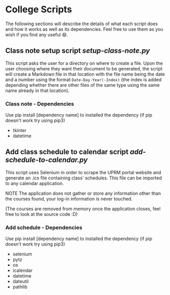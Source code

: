 # College Scripts

The following sections will describe the details of what each script does and how it works as well as its dependencies. Feel free to use them as you wish if you find any useful 😄.

## Class note setup script _setup-class-note.py_

This script asks the user for a directory on where to create a file. Upon the user choosing where they want their document to be generated, the script will create a Markdown file in that location with the file name being the date and a number using the format `Date-Day-Year(-Index)` (the index is added depending whether there are other files of the same type using the same name already in that location).

### Class note - Dependencies

Use pip install [dependency name] to installed the dependency (if pip doesn't work try using pip3)

- tkinter
- datetime

## Add class schedule to calendar script _add-schedule-to-calendar.py_

This script uses Selenium in order to scrape the UPRM portal website and generate an .ics file containing class' schedules. This file can be imported to any calendar application.

NOTE The application does not gather or store any information other than the courses found, your log-in information is never touched.

(The courses are removed from memory once the application closes, feel free to look at the source code :D)

### Add schedule - Dependencies

Use pip install [dependency name] to installed the dependency (if pip doesn't work try using pip3)

- selenium
- pytz
- os
- icalendar
- datetime
- dateutil
- pathlib

